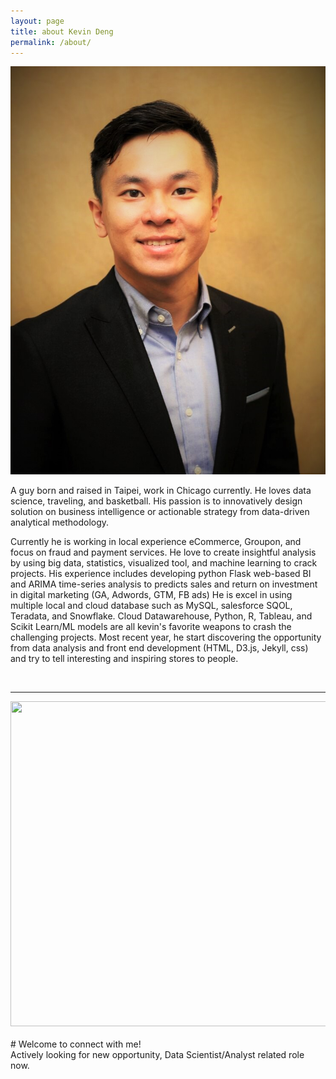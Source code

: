 ```yaml
---
layout: page
title: about Kevin Deng
permalink: /about/
---
```


<img class="col one right" src="/img/profile_photo.jpg">

<br/>

A guy born and raised in Taipei, work in Chicago currently. 
He loves data science, traveling, and basketball. 
His passion is to innovatively design solution on business intelligence or actionable strategy from data-driven analytical methodology. 

Currently he is working in local experience eCommerce, Groupon, and focus on fraud and payment services. 
He love to create insightful analysis by using big data, statistics, visualized tool, and machine learning to crack projects. 
His experience includes developing python Flask web-based BI and ARIMA time-series analysis to predicts sales and return on investment in digital marketing (GA, Adwords, GTM, FB ads)
He is excel in using multiple local and cloud database such as MySQL, salesforce SQOL, Teradata, and Snowflake. 
Cloud Datawarehouse, Python, R, Tableau, and Scikit Learn/ML models are all kevin's favorite weapons to crash the challenging projects.
Most recent year, he start discovering the opportunity from data analysis and front end development (HTML, D3.js, Jekyll, css) and try to tell interesting and inspiring stores to people. 

<br/>
<hr/>
<img src="https://kjdeng.github.io/img/data_learning_timeline.png" height="520px" width="700px" >
<br/>
<br/>
# Welcome to connect with me! 

<span class="contacticon center">
	<a href="mailto:kjdeng@u.northwestern.edu"><i class="fa fa-envelope-square"></i></a>
	<a href="https://github.com/kjdeng/" target="_blank"><i class="fa fa-github-square"></i></a>
	<a href="https://www.linkedin.com/in/kjdeng/" target="_blank"><i class="fa fa-linkedin-square"></i></a>
	<a href="https://stackoverflow.com/users/7741793/kevin-deng?tab=profile" target="_blank"><i class="fa fa-stack-overflow"></i></a></span>

<div class="col three caption">
	Actively looking for new opportunity, Data Scientist/Analyst related role now.
</div>

